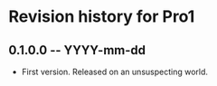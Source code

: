 # Revision history for Pro1

## 0.1.0.0  -- YYYY-mm-dd

* First version. Released on an unsuspecting world.
